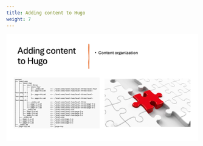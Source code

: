 ```yaml
---
title: Adding content to Hugo
weight: 7
---
```


![Adding content to Hugo][01]

<!-- link references -->
[01]: slide7.png
